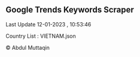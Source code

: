 

## Google Trends Keywords Scraper 
 
Last Update 12-01-2023 , 10:53:46

Country List :
VIETNAM.json



© Abdul Muttaqin 
